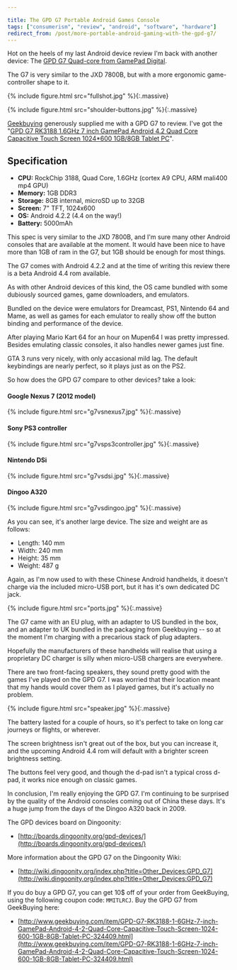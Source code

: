 ```yaml
---

title: The GPD G7 Portable Android Games Console
tags: ["consumerism", "review", "android", "software", "hardware"]
redirect_from: /post/more-portable-android-gaming-with-the-gpd-g7/
---
```


Hot on the heels of my last Android device review I'm back with another device: The [GPD G7 Quad-core from GamePad Digital](http://www.gpd.hk/products.asp?selectclassid=017001&id=1278).

The G7 is very similar to the JXD 7800B, but with a more ergonomic game-controller shape to it.

<!-- more -->

{% include figure.html src="fullshot.jpg" %}{:.massive}

{% include figure.html src="shoulder-buttons.jpg" %}{:.massive}


[Geekbuying](http://www.geekbuying.com) generously supplied me with a GPD G7 to review. I've got the "[GPD G7 RK3188 1.6GHz 7 inch GamePad Android 4.2 Quad Core Capacitive Touch Screen 1024*600 1GB/8GB Tablet PC](http://www.geekbuying.com/item/GPD-G7-RK3188-1-6GHz-7-inch-GamePad-Android-4-2-Quad-Core-Capacitive-Touch-Screen-1024-600-1GB-8GB-Tablet-PC-324409.html)".

## Specification
- **CPU:** RockChip 3188, Quad Core, 1.6GHz (cortex A9 CPU, ARM mali400 mp4 GPU)
- **Memory:** 1GB DDR3
- **Storage:** 8GB internal, microSD up to 32GB
- **Screen:** 7" TFT, 1024x600
- **OS:** Android 4.2.2 (4.4 on the way!)
- **Battery:** 5000mAh

This spec is very similar to the JXD 7800B, and I'm sure many other Android consoles that are available at the moment. It would have been nice to have more than 1GB of ram in the G7, but 1GB should be enough for most things.

The G7 comes with Android 4.2.2 and at the time of writing this review there is a beta Android 4.4 rom available.

As with other Android devices of this kind, the OS came bundled with some dubiously sourced games, game downloaders, and emulators.

Bundled on the device were emulators for Dreamcast, PS1, Nintendo 64 and Mame, as well as games for each emulator to really show off the button binding and performance of the device.

After playing Mario Kart 64 for an hour on Mupen64 I was pretty impressed. Besides emulating classic consoles, it also handles newer games just fine.

GTA 3 runs very nicely, with only accasional mild lag. The default keybindings are nearly perfect, so it plays just as on the PS2.

So how does the GPD G7 compare to other devices? take a look:

#### Google Nexus 7 (2012 model)

{% include figure.html src="g7vsnexus7.jpg" %}{:.massive}

#### Sony PS3 controller

{% include figure.html src="g7vsps3controller.jpg" %}{:.massive}

#### Nintendo DSi

{% include figure.html src="g7vsdsi.jpg" %}{:.massive}

#### Dingoo A320

{% include figure.html src="g7vsdingoo.jpg" %}{:.massive}

As you can see, it's another large device. The size and weight are as follows:

- Length: 140 mm
- Width: 240 mm
- Height: 35 mm
- Weight: 487 g

Again, as I'm now used to with these Chinese Android handhelds, it doesn't charge via the included micro-USB port, but it has it's own dedicated DC jack.

{% include figure.html src="ports.jpg" %}{:.massive}

The G7 came with an EU plug, with an adapter to US bundled in the box, and an adapter to UK bundled in the packaging from Geekbuying -- so at the moment I'm charging with a precarious stack of plug adapters.

Hopefully the manufacturers of these handhelds will realise that using a proprietary DC charger is silly when micro-USB chargers are everywhere.

There are two front-facing speakers, they sound pretty good with the games I've played on the GPD G7. I was worried that their location meant that my hands would cover them as I played games, but it's actually no problem.

{% include figure.html src="speaker.jpg" %}{:.massive}

The battery lasted for a couple of hours, so it's perfect to take on long car journeys or flights, or wherever.

The screen brightness isn't great out of the box, but you can increase it, and the upcoming Android 4.4 rom will default with a brighter screen brightness setting.

The buttons feel very good, and though the d-pad isn't a typical cross d-pad, it works nice enough on classic games.

In conclusion, I'm really enjoying the GPD G7. I'm continuing to be surprised by the quality of the Android consoles coming out of China these days. It's a huge jump from the days of the Dingoo A320 back in 2009.

The GPD devices board on Dingoonity:

- [http://boards.dingoonity.org/gpd-devices/](http://boards.dingoonity.org/gpd-devices/)

More information about the GPD G7 on the Dingoonity Wiki:

- [http://wiki.dingoonity.org/index.php?title=Other_Devices:GPD_G7](http://wiki.dingoonity.org/index.php?title=Other_Devices:GPD_G7)

If you do buy a GPD G7, you can get 10$ off of your order from GeekBuying, using the following coupon code: `MMITLRCJ`. Buy the GPD G7 from GeekBuying here:

- [http://www.geekbuying.com/item/GPD-G7-RK3188-1-6GHz-7-inch-GamePad-Android-4-2-Quad-Core-Capacitive-Touch-Screen-1024-600-1GB-8GB-Tablet-PC-324409.html](http://www.geekbuying.com/item/GPD-G7-RK3188-1-6GHz-7-inch-GamePad-Android-4-2-Quad-Core-Capacitive-Touch-Screen-1024-600-1GB-8GB-Tablet-PC-324409.html)
